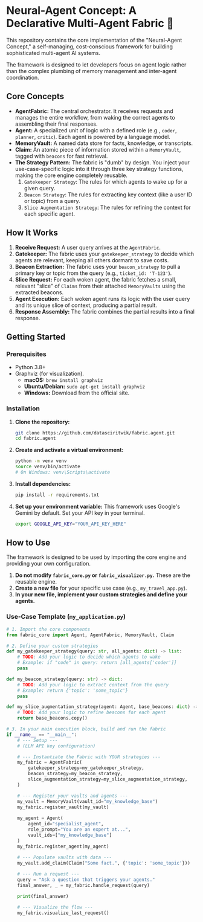 # Neural-Agent Concept: A Declarative Multi-Agent Fabric 🤖

This repository contains the core implementation of the "Neural-Agent Concept," a self-managing, cost-conscious framework for building sophisticated multi-agent AI systems.

The framework is designed to let developers focus on agent logic rather than the complex plumbing of memory management and inter-agent coordination.

## Core Concepts

*   **AgentFabric:** The central orchestrator. It receives requests and manages the entire workflow, from waking the correct agents to assembling their final responses.
*   **Agent:** A specialized unit of logic with a defined role (e.g., `coder`, `planner`, `critic`). Each agent is powered by a language model.
*   **MemoryVault:** A named data store for facts, knowledge, or transcripts.
*   **Claim:** An atomic piece of information stored within a `MemoryVault`, tagged with `beacons` for fast retrieval.
*   **The Strategy Pattern:** The fabric is "dumb" by design. You inject your use-case-specific logic into it through three key strategy functions, making the core engine completely reusable.
    1.  `Gatekeeper Strategy`: The rules for which agents to wake up for a given query.
    2.  `Beacon Strategy`: The rules for extracting key context (like a user ID or topic) from a query.
    3.  `Slice Augmentation Strategy`: The rules for refining the context for each specific agent.

## How It Works

1.  **Receive Request:** A user query arrives at the `AgentFabric`.
2.  **Gatekeeper:** The fabric uses your `gatekeeper_strategy` to decide which agents are relevant, keeping all others dormant to save costs.
3.  **Beacon Extraction:** The fabric uses your `beacon_strategy` to pull a primary key or topic from the query (e.g., `ticket_id: 'T-123'`).
4.  **Slice Request:** For each woken agent, the fabric fetches a small, relevant "slice" of `Claims` from their attached `MemoryVaults` using the extracted beacons.
5.  **Agent Execution:** Each woken agent runs its logic with the user query and its unique slice of context, producing a partial result.
6.  **Response Assembly:** The fabric combines the partial results into a final response.

## Getting Started

### Prerequisites

*   Python 3.8+
*   Graphviz (for visualization).
    *   **macOS:** `brew install graphviz`
    *   **Ubuntu/Debian:** `sudo apt-get install graphviz`
    *   **Windows:** Download from the official site.

### Installation

1.  **Clone the repository:**
    ```bash
    git clone https://github.com/datasciritwik/fabric.agent.git
    cd fabric.agent
    ```

2.  **Create and activate a virtual environment:**
    ```bash
    python -m venv venv
    source venv/bin/activate
    # On Windows: venv\Scripts\activate
    ```

3.  **Install dependencies:**
    ```bash
    pip install -r requirements.txt
    ```

4.  **Set up your environment variable:**
    This framework uses Google's Gemini by default. Set your API key in your terminal.
    ```bash
    export GOOGLE_API_KEY="YOUR_API_KEY_HERE"
    ```

## How to Use

The framework is designed to be used by importing the core engine and providing your own configuration.

1.  **Do not modify `fabric_core.py` or `fabric_visualizer.py`.** These are the reusable engine.
2.  **Create a new file** for your specific use case (e.g., `my_travel_app.py`).
3.  **In your new file, implement your custom strategies and define your agents.**

### Use-Case Template (`my_application.py`)

```python
# 1. Import the core components
from fabric_core import Agent, AgentFabric, MemoryVault, Claim

# 2. Define your custom strategies
def my_gatekeeper_strategy(query: str, all_agents: dict) -> list:
    # TODO: Add your logic to decide which agents to wake
    # Example: if "code" in query: return [all_agents['coder']]
    pass

def my_beacon_strategy(query: str) -> dict:
    # TODO: Add your logic to extract context from the query
    # Example: return {'topic': 'some_topic'}
    pass

def my_slice_augmentation_strategy(agent: Agent, base_beacons: dict) -> dict:
    # TODO: Add your logic to refine beacons for each agent
    return base_beacons.copy()

# 3. In your main execution block, build and run the fabric
if __name__ == "__main__":
    # --- Setup ---
    # (LLM API key configuration)

    # --- Instantiate the Fabric with YOUR strategies ---
    my_fabric = AgentFabric(
        gatekeeper_strategy=my_gatekeeper_strategy,
        beacon_strategy=my_beacon_strategy,
        slice_augmentation_strategy=my_slice_augmentation_strategy,
    )

    # --- Register your vaults and agents ---
    my_vault = MemoryVault(vault_id="my_knowledge_base")
    my_fabric.register_vault(my_vault)
    
    my_agent = Agent(
        agent_id="specialist_agent",
        role_prompt="You are an expert at...",
        vault_ids=["my_knowledge_base"]
    )
    my_fabric.register_agent(my_agent)
    
    # --- Populate vaults with data ---
    my_vault.add_claim(Claim("Some fact.", {'topic': 'some_topic'}))

    # --- Run a request ---
    query = "Ask a question that triggers your agents."
    final_answer, _ = my_fabric.handle_request(query)

    print(final_answer)

    # --- Visualize the flow ---
    my_fabric.visualize_last_request()